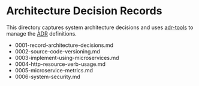 Architecture Decision Records
=============================

This directory captures system architecture decisions and uses [adr-tools](https://github.com/npryce/adr-tools) to manage the [ADR](https://en.wikipedia.org/wiki/Architectural_decision) definitions.

* 0001-record-architecture-decisions.md
* 0002-source-code-versioning.md
* 0003-implement-using-microservices.md
* 0004-http-resource-verb-usage.md
* 0005-microservice-metrics.md
* 0006-system-security.md


